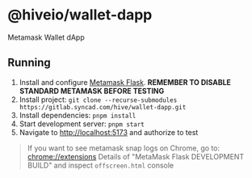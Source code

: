 # @hiveio/wallet-dapp

Metamask Wallet dApp

## Running

1. Install and configure [Metamask Flask](https://docs.metamask.io/snaps/get-started/install-flask/). **REMEMBER TO DISABLE STANDARD METAMASK BEFORE TESTING**
1. Install project: `git clone --recurse-submodules https://gitlab.syncad.com/hive/wallet-dapp.git`
1. Install dependencies: `pnpm install`
1. Start development server: `pnpm start`
1. Navigate to [http://localhost:5173](http://localhost:5173) and authorize to test

> If you want to see metamask snap logs on Chrome, go to: [chrome://extensions](chrome://extensions) Details of "MetaMask Flask DEVELOPMENT BUILD" and inspect `offscreen.html` console
